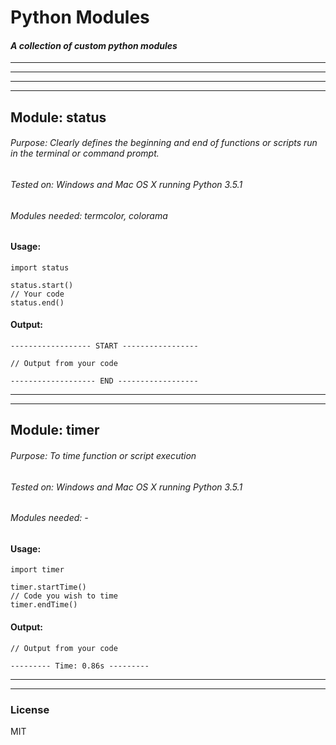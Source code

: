 # Python Modules
#### _A collection of custom python modules_

---
---
---
---

## Module: status
###### Purpose: Clearly defines the beginning and end of functions or scripts run in the terminal or command prompt.
###### Tested on: Windows and Mac OS X running Python 3.5.1
###### Modules needed: termcolor, colorama

#### Usage:
    import status
    
    status.start()
    // Your code
    status.end()
#### Output:
    ------------------ START -----------------
     
    // Output from your code
     
    ------------------- END ------------------

---
---

## Module: timer
###### Purpose: To time function or script execution
###### Tested on: Windows and Mac OS X running Python 3.5.1
###### Modules needed: -

#### Usage:
    import timer
    
    timer.startTime()
    // Code you wish to time
    timer.endTime()
#### Output:
    // Output from your code
     
    --------- Time: 0.86s ---------

---
---

### License
MIT
